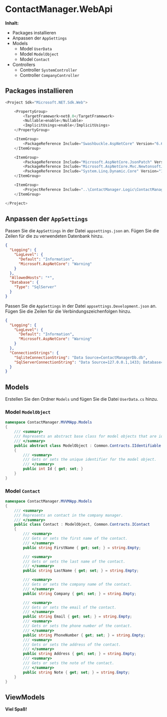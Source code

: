 # ContactManager.WebApi

**Inhalt:**

- Packages installieren
- Anpassen der `AppSettings`
- Models
  - Model `UserData`
  - Model `ModelObject`
  - Model `Contact`
- Controllers
  - Controller `SystemController`
  - Controller `CompanyController`

## Packages installieren

```csharp
<Project Sdk="Microsoft.NET.Sdk.Web">

	<PropertyGroup>
		<TargetFramework>net8.0</TargetFramework>
		<Nullable>enable</Nullable>
		<ImplicitUsings>enable</ImplicitUsings>
	</PropertyGroup>

	<ItemGroup>
		<PackageReference Include="Swashbuckle.AspNetCore" Version="6.6.2" />
	</ItemGroup>

	<ItemGroup>
		<PackageReference Include="Microsoft.AspNetCore.JsonPatch" Version="8.0.1" />
		<PackageReference Include="Microsoft.AspNetCore.Mvc.NewtonsoftJson" Version="8.0.1" />
		<PackageReference Include="System.Linq.Dynamic.Core" Version="1.6.0.1" />
	</ItemGroup>

	<ItemGroup>
		<ProjectReference Include="..\ContactManager.Logic\ContactManager.Logic.csproj" />
	</ItemGroup>

</Project>
```

## Anpassen der `AppSettings`

Passen Sie die `AppSettings` in der Datei `appsettings.json` an. Fügen Sie die Zeilen für die zu verwendeten Datenbank hinzu.

```json
{
  "Logging": {
    "LogLevel": {
      "Default": "Information",
      "Microsoft.AspNetCore": "Warning"
    }
  },
  "AllowedHosts": "*",
  "Database": {
    "Type": "SqlServer"
  }
}
```

Passen Sie die `AppSettings` in der Datei `appsettings.Development.json` an. Fügen Sie die Zeilen für die Verbindungszeichenfolgen hinzu.

```json
{
  "Logging": {
    "LogLevel": {
      "Default": "Information",
      "Microsoft.AspNetCore": "Warning"
    }
  },
  "ConnectionStrings": {
    "SqliteConnectionString": "Data Source=ContactManagerDb.db",
    "SqlServerConnectionString": "Data Source=127.0.0.1,1433; Database=ContactManagerDb;User Id=sa; Password=passme!1234;TrustServerCertificate=true"
  }
}
```

## Models

Erstellen Sie den Ordner `Models` und fügen Sie die Datei `UserData.cs` hinzu.

### Model `ModelObject`

```csharp
namespace ContactManager.MVVMApp.Models
{
    /// <summary>
    /// Represents an abstract base class for model objects that are identifiable.
    /// </summary>
    public abstract class ModelObject : Common.Contracts.IIdentifiable
    {
        /// <summary>
        /// Gets or sets the unique identifier for the model object.
        /// </summary>
        public int Id { get; set; }
    }
}
```

### Model `Contact`

```csharp
namespace ContactManager.MVVMApp.Models
{
    /// <summary>
    /// Represents an contact in the company manager.
    /// </summary>
    public class Contact : ModelObject, Common.Contracts.IContact
    {
        /// <summary>
        /// Gets or sets the first name of the contact.
        /// </summary>
        public string FirstName { get; set; } = string.Empty;

        /// <summary>
        /// Gets or sets the last name of the contact.
        /// </summary>
        public string LastName { get; set; } = string.Empty;

        /// <summary>
        /// Gets or sets the company name of the contact.
        /// </summary>
        public string Company { get; set; } = string.Empty;

        /// <summary>
        /// Gets or sets the email of the contact.
        /// </summary>
        public string Email { get; set; } = string.Empty;
        /// <summary>
        /// Gets or sets the phone number of the contact.
        /// </summary>
        public string PhoneNumber { get; set; } = string.Empty;
        /// <summary>
        /// Gets or sets the address of the contact.
        /// </summary>
        public string Address { get; set; } = string.Empty;
        /// <summary>
        /// Gets or sets the note of the contact.
        /// </summary>
        public string Note { get; set; } = string.Empty;
    }
}
```

## ViewModels

**Viel Spaß!**
